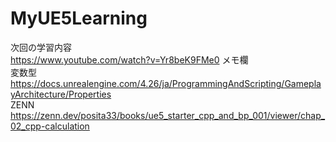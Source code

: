 # MyUE5Learning
次回の学習内容 <br>
https://www.youtube.com/watch?v=Yr8beK9FMe0
メモ欄 <br>
変数型 <br>
https://docs.unrealengine.com/4.26/ja/ProgrammingAndScripting/GameplayArchitecture/Properties
<br> ZENN <br>
https://zenn.dev/posita33/books/ue5_starter_cpp_and_bp_001/viewer/chap_02_cpp-calculation
